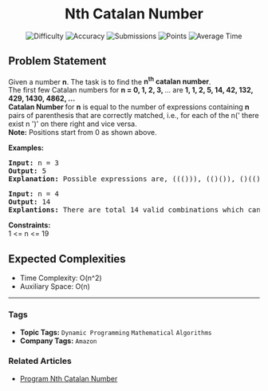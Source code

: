 <h1 align="center">Nth Catalan Number</h1>

<p align="center">
  <img alt="Difficulty" title="Difficulty" src="https://custom-icon-badges.demolab.com/badge/Difficulty: Medium-1F222E?style=for-the-badge&logoColor=white&logo=fire"/>
  <img alt="Accuracy" title="Accuracy" src="https://custom-icon-badges.demolab.com/badge/Accuracy: 31.06%25-1F222E?style=for-the-badge&logoColor=white&logo=target"/>
  <img alt="Submissions" title="Submissions" src="https://custom-icon-badges.demolab.com/badge/Submissions: 137K+-1F222E?style=for-the-badge&logoColor=white&logo=repo"/>
  <img alt="Points" title="Points" src="https://custom-icon-badges.demolab.com/badge/Points: 4-1F222E?style=for-the-badge&logoColor=white&logo=award"/>
  <img alt="Average Time" title="Average Time" src="https://custom-icon-badges.demolab.com/badge/Average%20Time: N/A-1F222E?style=for-the-badge&logoColor=white&logo=clock"/>
</p>

## Problem Statement

Given a number <b>n</b>. The task is to find the <b>n<sup>th</sup> catalan number</b>.<br>The first few Catalan numbers for <b>n = 0, 1, 2, 3, </b>… are <b>1, 1, 2, 5, 14, 42, 132, 429, 1430, 4862, …<br></b><b>Catalan Number </b>for <b>n</b> is equal to the number of expressions containing <b>n</b> pairs of parenthesis that are correctly matched, i.e., for each of the n(' there exist n ')' on there right and vice versa.<br><b>Note:</b> Positions start from 0 as shown above.

<b>Examples:</b>

<pre><b>Input: </b>n = 3
<b>Output: </b>5<b><br>Explanation: </b>Possible expressions are, ((())), (()()), ()(()), (())(), ()()()<b><br></b></pre>

<pre><b>Input: </b>n = 4
<b>Output: </b>14<br><b>Explantions: </b>There are total 14 valid combinations which can be formed using 4 parenthesis.</pre>

<b>Constraints:</b><br>1 <= n <= 19

## Expected Complexities
- Time Complexity: O(n^2)
- Auxiliary Space: O(n)

<hr>

### Tags
- **Topic Tags:** `Dynamic Programming` `Mathematical` `Algorithms`
- **Company Tags:** `Amazon`

### Related Articles
- [Program Nth Catalan Number](https://www.geeksforgeeks.org/program-nth-catalan-number/)
